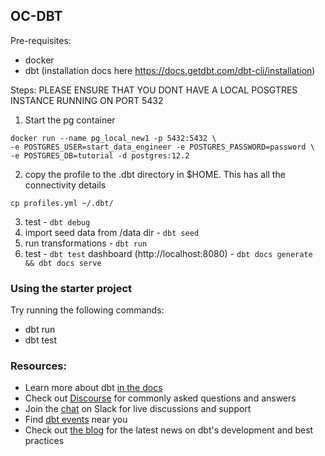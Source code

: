 ## OC-DBT

Pre-requisites:
- docker
- dbt (installation docs here https://docs.getdbt.com/dbt-cli/installation)

Steps: 
PLEASE ENSURE THAT YOU DONT HAVE A LOCAL POSGTRES INSTANCE RUNNING ON PORT 5432

1. Start the pg container
```
docker run --name pg_local_new1 -p 5432:5432 \
-e POSTGRES_USER=start_data_engineer -e POSTGRES_PASSWORD=password \
-e POSTGRES_DB=tutorial -d postgres:12.2
```
2. copy the profile to the .dbt directory in $HOME. This has all the connectivity details
```
cp profiles.yml ~/.dbt/
```

3. test - ```dbt debug```
5. import seed data from /data dir - ```dbt seed```
6. run transformations - ```dbt run```
7. test - ```dbt test```
dashboard (http://localhost:8080) - ```dbt docs generate && dbt docs serve```


### Using the starter project

Try running the following commands:
- dbt run
- dbt test


### Resources:
- Learn more about dbt [in the docs](https://docs.getdbt.com/docs/introduction)
- Check out [Discourse](https://discourse.getdbt.com/) for commonly asked questions and answers
- Join the [chat](https://community.getdbt.com/) on Slack for live discussions and support
- Find [dbt events](https://events.getdbt.com) near you
- Check out [the blog](https://blog.getdbt.com/) for the latest news on dbt's development and best practices
